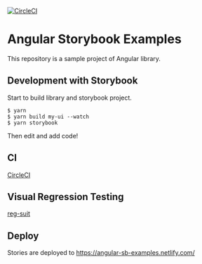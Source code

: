 [![CircleCI](https://circleci.com/gh/ukyo/angular-sb-examples.svg?style=svg)](https://circleci.com/gh/ukyo/angular-sb-examples)

# Angular Storybook Examples

This repository is a sample project of Angular library.

## Development with Storybook

Start to build library and storybook project.

```
$ yarn
$ yarn build my-ui --watch
$ yarn storybook 
```

Then edit and add code!

## CI

[CircleCI](https://circleci.com)

## Visual Regression Testing

[reg-suit](https://reg-viz.github.io/reg-suit)

## Deploy

Stories are deployed to https://angular-sb-examples.netlify.com/
